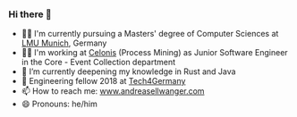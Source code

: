 ### Hi there 👋
- 👨‍🎓 I'm currently pursuing a Masters' degree of Computer Sciences at [LMU Munich](https://www.ifi.lmu.de/), Germany
- 👨‍💻 I'm working at [Celonis](https://www.celonis.com/) (Process Mining) as Junior Software Engineer in the Core - Event Collection department
- 🌱 I’m currently deepening my knowledge in Rust and Java
- 🚀 Engineering fellow 2018 at [Tech4Germany](https://tech.4germany.org/ueber-uns/)
- 📫 How to reach me: www.andreasellwanger.com
- 😄 Pronouns: he/him

<!--
**ndrsllwngr/ndrsllwngr** is a ✨ _special_ ✨ repository because its `README.md` (this file) appears on your GitHub profile.

Here are some ideas to get you started:

- 🔭 I’m currently working on ...
- 🌱 I’m currently learning ...
- 👯 I’m looking to collaborate on ...
- 🤔 I’m looking for help with ...
- 💬 Ask me about ...
- 📫 How to reach me: ...
- 😄 Pronouns: ...
- ⚡ Fun fact: ...
-->
